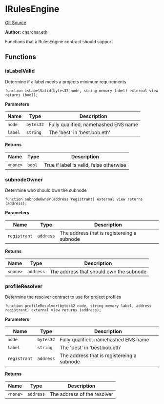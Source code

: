 # IRulesEngine
[Git Source](https://github.com/me3-eth/protocol/blob/7b584c2e2f000cf0ce4649d2bd0bc874fd19925a/src/IRulesEngine.sol)

**Author:**
charchar.eth

Functions that a RulesEngine contract should support


## Functions
### isLabelValid

Determine if a label meets a projects minimum requirements


```solidity
function isLabelValid(bytes32 node, string memory label) external view returns (bool);
```
**Parameters**

|Name|Type|Description|
|----|----|-----------|
|`node`|`bytes32`|Fully qualified, namehashed ENS name|
|`label`|`string`|The 'best' in 'best.bob.eth'|

**Returns**

|Name|Type|Description|
|----|----|-----------|
|`<none>`|`bool`|True if label is valid, false otherwise|


### subnodeOwner

Determine who should own the subnode


```solidity
function subnodeOwner(address registrant) external view returns (address);
```
**Parameters**

|Name|Type|Description|
|----|----|-----------|
|`registrant`|`address`|The address that is registereing a subnode|

**Returns**

|Name|Type|Description|
|----|----|-----------|
|`<none>`|`address`|The address that should own the subnode|


### profileResolver

Determine the resolver contract to use for project profiles


```solidity
function profileResolver(bytes32 node, string memory label, address registrant) external view returns (address);
```
**Parameters**

|Name|Type|Description|
|----|----|-----------|
|`node`|`bytes32`|Fully qualified, namehashed ENS name|
|`label`|`string`|The 'best' in 'best.bob.eth'|
|`registrant`|`address`|The address that is registereing a subnode|

**Returns**

|Name|Type|Description|
|----|----|-----------|
|`<none>`|`address`|The address of the resolver|


